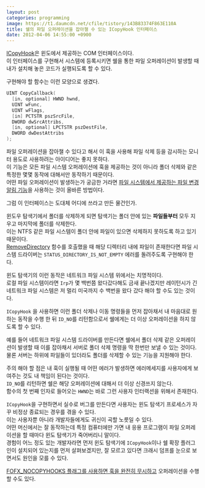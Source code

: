```yaml
---
layout: post
categories: programming
image: https://t1.daumcdn.net/cfile/tistory/143B83374F863E110A
title: 쉘의 파일 오퍼레이션을 잡아챌 수 있는 ICopyHook 인터페이스
date: 2012-04-06 14:55:00 +0900
---
```

[ICopyHook](https://docs.microsoft.com/en-us/previous-versions/windows/desktop/legacy/bb776049(v=vs.85)?redirectedfrom=MSDN)은 윈도에서 제공하는 COM 인터페이스이다.  
이 인터페이스를 구현해서 시스템에 등록시키면 쉘을 통한 파일 오퍼레이션이 발생할 때 내가 설치해 놓은 코드가 실행되도록 할 수 있다.

구현해야 할 함수는 이런 모양으로 생겼다.

```c++
UINT CopyCallback(
  [in, optional] HWND hwnd,
  UINT wFunc,
  UINT wFlags,
  [in] PCTSTR pszSrcFile,
  DWORD dwSrcAttribs,
  [in, optional] LPCTSTR pszDestFile,
  DWORD dwDestAttribs
);
```

파일 오퍼레이션을 잡아챌 수 있다고 해서 이 훅을 사용해 파일 삭제 등을 감시하는 모니터 용도로 사용하려는 아이디어는 좋지 못하다.  
이 기능은 모든 파일 시스템 오퍼레이션에 훅을 제공하는 것이 아니라 폴더 삭제와 같은 특정한 몇몇 동작에 대해서만 동작하기 때문이다.  
어떤 파일 오퍼레이션이 발생하는가 궁금한 거라면 [파일 시스템에서 제공하는 파일 변경 알림 기능](https://jeho.page/essay/2010/12/20/%ED%95%98%EC%9C%84-%EB%94%94%EB%A0%89%ED%84%B0%EB%A6%AC%EC%9D%98-%ED%8C%8C%EC%9D%BC%EC%9D%B4-%EB%B3%80%EA%B2%BD-%EB%90%98%EC%97%88%EB%8A%94%EC%A7%80-%EA%B0%90%EC%A7%80%ED%95%98%EA%B8%B0.html)을 사용하는 것이 올바른 방법이다.

그럼 이 인터페이스는 도대체 어디에 쓰라고 만든 물건인가.

윈도우 탐색기에서 폴더를 삭제하게 되면 탐색기는 폴더 안에 있는 **파일들부터** 모두 지우고 마지막에 폴더를 삭제한다.  
이는 NTFS 같은 파일 시스템이 폴더 안에 파일이 있으면 삭제하지 못하도록 하고 있기 때문이다.  
[RemoveDirectory](https://docs.microsoft.com/en-us/windows/win32/api/fileapi/nf-fileapi-removedirectoryw) 함수를 호출했을 때 해당 디렉터리 내에 파일이 존재한다면 파일 시스템 드라이버는 `STATUS_DIRECTORY_IS_NOT_EMPTY` 에러를 돌려주도록 구현해야 한다.

윈도 탐색기의 이런 동작은 네트워크 파일 시스템 위에서는 치명적이다.  
로컬 파일 시스템이라면 `Irp`가 몇 백번쯤 왔다갔다해도 금새 끝나겠지만 레이턴시가 긴 네트워크 파일 시스템은 저 멀리 미국까지 수 백번을 왔다 갔다 해야 할 수도 있는 것이다.

`ICopyHook` 을 사용하면 이런 폴더 삭제나 이동 명령들을 먼저 잡아채서 내 마음대로 원하는 동작을 수행 한 뒤 `ID_NO`를 리턴함으로서 쉘에게는 더 이상 오퍼레이션을 하지 않도록 할 수 있다.

예를 들어 네트워크 파일 시스템 드라이버를 만든다면 쉘에서 폴더 삭제 같은 오퍼레이션이 발생할 때 이를 잡아채서 서버로 폴더 삭제 명령을 딱 한번만 보낼 수 있는 것이다.    
물론 서버는 하위에 파일들이 있더라도 폴더를 삭제할 수 있는 기능을 지원해야 한다.  

주의 해야 할 점은 내 훅이 실행될 때 어떤 에러가 발생하면 에러메세지를 사용자에게 보여주는 것도 내 책임이 된다는 것이다.  
`ID_NO`를 리턴하면 쉘은 해당 오퍼레이션에 대해서 더 이상 신경쓰지 않는다.    
함수의 첫 번째 인자로 들어오는 `HWND`는 바로 그런 사용자 인터랙션을 위해서 존재한다.

`ICopyHook`을 구현하면서 실수로 버그를 만든다면 사용자는 윈도 탐색기 프로세스가 자꾸 비정상 종료되는 경우를 겪을 수 있다.  
이는 사용자뿐 아니라 개발자들에게도 귀신이 곡할 노릇일 수 있다.  
어떤 머신에서는 잘 동작하는데 특정 컴퓨터에만 가면 내 응용 프로그램이 파일 오퍼레이션을 할 때마다 윈도 탐색기가 죽어버리니 말이다.  
경험이 어느 정도 있는 개발자라면 먼저 윈도 탐색기에 `ICopyHook`이나 쉘 확장 플러그인이 설치되어 있는지를 먼저 살펴보겠지만, 잘 모르고 있다면 크래시 덤프를 눈으로 보면서도 원인을 모를 수 있다.

[FOFX_NOCOPYHOOKS 플래그를 사용하면 훅을 완전히 무시하고](https://devblogs.microsoft.com/oldnewthing/20120330-00/?p=7963) 오퍼레이션을 수행할 수도 있다.